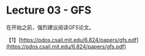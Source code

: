 # Lecture 03 - GFS


在开始之前，强烈建议阅读GFS论文。

【1】[https://pdos.csail.mit.edu/6.824/papers/gfs.pdf](https://pdos.csail.mit.edu/6.824/papers/gfs.pdf)

